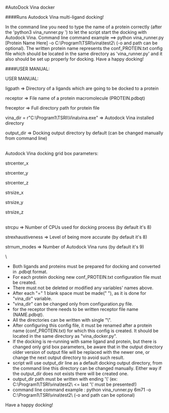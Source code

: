 #AutoDock Vina docker


####Runs Autodock Vina multi-ligand docking!

In the command line you need to type the name of a protein correctly (after the 'python3 vina_runner.py ') 
to let the script start the docking with Autodock Vina. Command line command 
example ==> python vina_runner.py [Protein Name Here] -o C:\\Program1\\TSRI\\vina\\test2\\ (-o and path can be optional). 
The written protein name represents the conf_PROTEIN.txt config file which should be located in the same directory as 
'vina_runner.py' and it also should be set up properly for docking. Have a happy docking!



####USER MANUAL:

USER MANUAL:

ligpath => Directory of a ligands which are going to be docked to a protein

receptor => File name of a protein macromolecule (PROTEIN.pdbqt)

freceptor => Full directory path for protein file

vina_dir = r"C:\Program1\TSRI\Vina\vina.exe" => Autodock Vina installed directory

output_dir => Docking output directory by default (can be changed manually from command line)

\
Autodock Vina docking grid box parameters:
                
strcenter_x 

strcenter_y 

strcenter_z 

strsize_x   

strsize_y   

strsize_z   

\
strcpu => Number of CPUs used for docking process (by default it's 8)

strexhaustiveness => Level of being more accurate (by default it's 8)

strnum_modes => Number of Autodock Vina runs (by default it's 9)

\
- Both ligands and proteins must be prepared for docking and converted in .pdbqt format.
- For each protein docking new conf_PROTEIN.txt configuration file must be created.
- There must not be deleted or modified any variables' names above.
- After each "=" 1 blank space must be made(" "), as it is done for "vina_dir" variable.
- "vina_dir" can be changed only from configuration.py file.
- for the receptor there needs to be written receptor file name (NAME.pdbqt).
- All the directories can be written with single "\\".
- After configuring this config file, it must be renamed after a protein name (conf_PROTEIN.txt)
for which this config is created. It should be located in the same directory as "vina_docker.py".
- If the docking is re-running with same ligand and protein, but there is changed only grid box parameters,
be aware that in the output directory older version of output file will be replaced with the newer one,
or change the next output directory to avoid such result.
- script will use output_dir line as a default docking output directory, from the command line this directory can be 
changed manually. Either way if the output_dir does not exists there will be created one.
- output_dir path must be written with ending '\\' (ex: C:\Program1\TSRI\vina\test2\ <= last '\\' must be presented!)
- command line command example : python vina_runner.py 6m71 -o C:\\Program1\\TSRI\\vina\\test2\\ (-o and path can be optional)

Have a happy docking!
